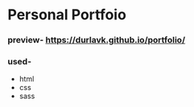 # Personal Portfoio

### preview- https://durlavk.github.io/portfolio/

### used-
- html
- css
- sass
